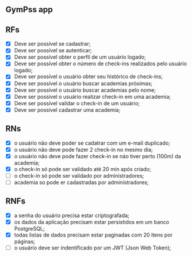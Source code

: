 ## GymPss app

## RFs

- [x] Deve ser possível se cadastrar;
- [x] Deve ser possível se autenticar;
- [x] Deve ser possível obter o perfil de um usuário logado;
- [x] Deve ser possível obter o número de check-ins realizados pelo usuário logado;
- [x] Deve ser possível o usuário obter seu histórico de check-ins;
- [x] Deve ser possível o usuário buscar academias próximas;
- [x] Deve ser possível o usuário buscar academias pelo nome;
- [x] Deve ser possível o usuário realizar check-in em uma academia;
- [x] Deve ser possível validar o check-in de um usuário;
- [x] Deve ser possível cadastrar uma academia;

## RNs

- [x] o usuário não deve poder se cadatrar com um e-mail duplicado;
- [x] o usuário não deve pode fazer 2 check-in no mesmo dia;
- [x] o usuário não deve pode fazer check-in se náo tiver perto (100m) da academia;
- [x] o check-in só pode ser validado até 20 min após criado;
- [ ] o check-in só pode ser validado por administradores;
- [ ] academia so pode er cadastradas por  administradores;

## RNFs

- [x] a senha do usuário precisa estar criptografada;
- [x] os dados da aplicação precisam estar persistidos em um banco PostgreSQL;
- [x] todas listas de dados precisam estar paginadas com 20 itens por páginas;
- [ ] o usuário deve ser  indentificado por um JWT (Json Web Token);